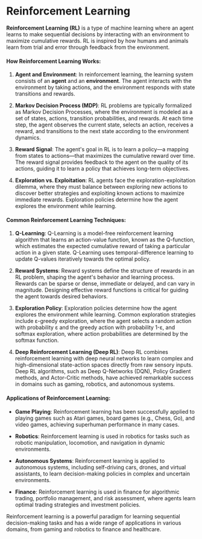 # Reinforcement Learning

**Reinforcement Learning (RL)** is a type of machine learning where an agent learns to make sequential decisions by interacting with an environment to maximize cumulative rewards. RL is inspired by how humans and animals learn from trial and error through feedback from the environment.

#### How Reinforcement Learning Works:

1. **Agent and Environment**:
   In reinforcement learning, the learning system consists of an **agent** and an **environment**. The agent interacts with the environment by taking actions, and the environment responds with state transitions and rewards.

2. **Markov Decision Process (MDP)**:
   RL problems are typically formalized as Markov Decision Processes, where the environment is modeled as a set of states, actions, transition probabilities, and rewards. At each time step, the agent observes the current state, selects an action, receives a reward, and transitions to the next state according to the environment dynamics.

3. **Reward Signal**:
   The agent's goal in RL is to learn a policy—a mapping from states to actions—that maximizes the cumulative reward over time. The reward signal provides feedback to the agent on the quality of its actions, guiding it to learn a policy that achieves long-term objectives.

4. **Exploration vs. Exploitation**:
   RL agents face the exploration-exploitation dilemma, where they must balance between exploring new actions to discover better strategies and exploiting known actions to maximize immediate rewards. Exploration policies determine how the agent explores the environment while learning.

#### Common Reinforcement Learning Techniques:

1. **Q-Learning**:
   Q-Learning is a model-free reinforcement learning algorithm that learns an action-value function, known as the Q-function, which estimates the expected cumulative reward of taking a particular action in a given state. Q-Learning uses temporal-difference learning to update Q-values iteratively towards the optimal policy.

2. **Reward Systems**:
   Reward systems define the structure of rewards in an RL problem, shaping the agent's behavior and learning process. Rewards can be sparse or dense, immediate or delayed, and can vary in magnitude. Designing effective reward functions is critical for guiding the agent towards desired behaviors.

3. **Exploration Policy**:
   Exploration policies determine how the agent explores the environment while learning. Common exploration strategies include ε-greedy exploration, where the agent selects a random action with probability ε and the greedy action with probability 1-ε, and softmax exploration, where action probabilities are determined by the softmax function.

4. **Deep Reinforcement Learning (Deep RL)**:
   Deep RL combines reinforcement learning with deep neural networks to learn complex and high-dimensional state-action spaces directly from raw sensory inputs. Deep RL algorithms, such as Deep Q-Networks (DQN), Policy Gradient methods, and Actor-Critic methods, have achieved remarkable success in domains such as gaming, robotics, and autonomous systems.

#### Applications of Reinforcement Learning:

- **Game Playing**: Reinforcement learning has been successfully applied to playing games such as Atari games, board games (e.g., Chess, Go), and video games, achieving superhuman performance in many cases.

- **Robotics**: Reinforcement learning is used in robotics for tasks such as robotic manipulation, locomotion, and navigation in dynamic environments.

- **Autonomous Systems**: Reinforcement learning is applied to autonomous systems, including self-driving cars, drones, and virtual assistants, to learn decision-making policies in complex and uncertain environments.

- **Finance**: Reinforcement learning is used in finance for algorithmic trading, portfolio management, and risk assessment, where agents learn optimal trading strategies and investment policies.

Reinforcement learning is a powerful paradigm for learning sequential decision-making tasks and has a wide range of applications in various domains, from gaming and robotics to finance and healthcare.
